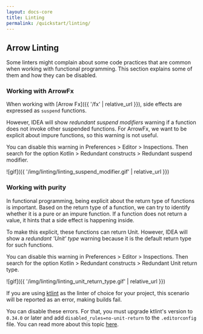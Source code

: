 ```yaml
---
layout: docs-core
title: Linting
permalink: /quickstart/linting/
---
```


## Arrow Linting

Some linters might complain about some code practices that are common when working with functional programming. This section explains some of them and how they can be disabled.

### Working with ArrowFx

When working with [Arrow Fx]({{ '/fx' | relative_url }}), side effects are expressed as `suspend` functions.

However, IDEA will show *redundant suspend modifiers* warning if a function does not invoke other suspended functions. For ArrowFx, we want to be explicit about impure functions, so this warning is not useful.

You can disable this warning in Preferences > Editor > Inspections. Then search for the option Kotlin > Redundant constructs > Redundant suspend modifier.

![gif]({{ '/img/linting/linting_suspend_modifier.gif' | relative_url }})

### Working with purity

In functional programming, being explicit about the return type of functions is important. Based on the return type of a function, we can try to identify whether it is a pure or an impure function. If a function does not return a value, it hints that a side effect is happening inside.

To make this explicit, these functions can return Unit. However, IDEA will show a *redundant 'Unit' type* warning because it is the default return type for such functions.

You can disable this warning in Preferences > Editor > Inspections. Then search for the option Kotlin > Redundant constructs > Redundant Unit return type.

![gif]({{ '/img/linting/linting_unit_return_type.gif' | relative_url }})

If you are using [ktlint](https://ktlint.github.io/) as the linter of choice for your project, this scenario will be reported as an error, making builds fail.

You can disable these errors. For that, you must upgrade ktlint's version to `0.34.0` or later and add `disabled_rules=no-unit-return` to the `.editorconfig` file. You can read more about this topic [here](https://github.com/pinterest/ktlint#editorconfig).
